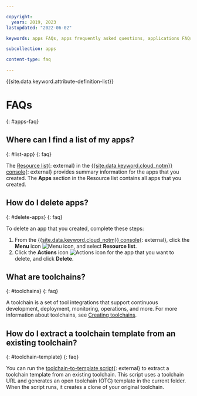 ```yaml
---

copyright:
  years: 2019, 2023
lastupdated: "2022-06-02"

keywords: apps FAQs, apps frequently asked questions, applications FAQs, applications frequently asked questions

subcollection: apps

content-type: faq

---
```


{{site.data.keyword.attribute-definition-list}}

# FAQs
{: #apps-faq}

## Where can I find a list of my apps?
{: #list-app}
{: faq}

The [Resource list](/resources){: external} in the [{{site.data.keyword.cloud_notm}} console](https://{DomainName}){: external} provides summary information for the apps that you created. The **Apps** section in the Resource list contains all apps that you created.

## How do I delete apps?
{: #delete-apps}
{: faq}

To delete an app that you created, complete these steps:

1. From the [{{site.data.keyword.cloud_notm}} console](https://{DomainName}){: external}, click the **Menu** icon ![Menu icon](../icons/icon_hamburger.svg), and select **Resource list**.
2. Click the **Actions** icon ![Actions icon](../icons/action-menu-icon.svg) for the app that you want to delete, and click **Delete**.

## What are toolchains?
{: #toolchains}
{: faq}

A toolchain is a set of tool integrations that support continuous development, deployment, monitoring, operations, and more. For more information about toolchains, see [Creating toolchains](/docs/ContinuousDelivery?topic=ContinuousDelivery-toolchains_getting_started).

## How do I extract a toolchain template from an existing toolchain?
{: #toolchain-template}
{: faq}

You can run the [toolchain-to-template script](https://github.com/open-toolchain/toolchain-to-template#setup){: external} to extract a toolchain template from an existing toolchain. This script uses a toolchain URL and generates an open toolchain (OTC) template in the current folder. When the script runs, it creates a clone of your original toolchain.
